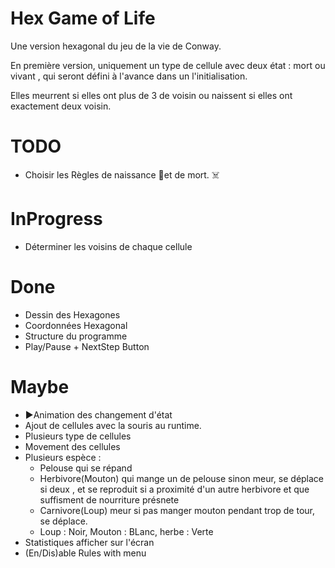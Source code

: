# Hex Game of Life
 Une version hexagonal du jeu de la vie de Conway.

En première version, uniquement un type de cellule avec deux état : mort ou vivant , qui seront défini à l'avance dans un l'initialisation. 

Elles meurrent si elles ont plus de 3 de voisin ou naissent si elles ont exactement deux voisin.

# TODO
- Choisir les Règles de naissance 🌱et de mort. ☠️


# InProgress
- Déterminer les voisins de chaque cellule

# Done
- Dessin des Hexagones
- Coordonnées Hexagonal
- Structure du programme
- Play/Pause + NextStep Button

# Maybe
- ▶️Animation des changement d'état
- Ajout de cellules avec la souris au runtime.
- Plusieurs type de cellules
- Movement des cellules
- Plusieurs espèce : 
  - Pelouse qui se répand
  - Herbivore(Mouton) qui mange un de pelouse sinon meur, se déplace si deux , et se reproduit si a proximité d'un autre herbivore et que suffisment de nourriture présnete
  - Carnivore(Loup) meur si pas manger mouton pendant trop de tour, se déplace.
  - Loup : Noir, Mouton : BLanc, herbe : Verte
- Statistiques afficher sur l'écran
- (En/Dis)able Rules with menu

